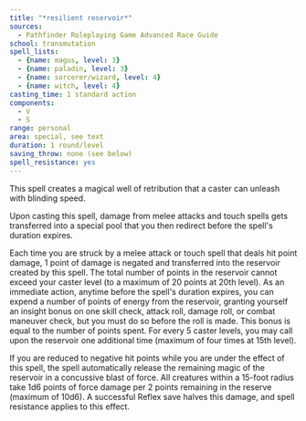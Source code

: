 ```yaml
---
title: "*resilient reservoir*"
sources:
  - Pathfinder Roleplaying Game Advanced Race Guide
school: transmutation
spell_lists:
  - {name: magus, level: 3}
  - {name: paladin, level: 3}
  - {name: sorcerer/wizard, level: 4}
  - {name: witch, level: 4}
casting_time: 1 standard action
components:
  - V
  - S
range: personal
area: special, see text
duration: 1 round/level
saving_throw: none (see below)
spell_resistance: yes
---
```


This spell creates a magical well of retribution that a caster can unleash with blinding speed.

Upon casting this spell, damage from melee attacks and touch spells gets transferred into a special pool that you then redirect before the spell's duration expires.

Each time you are struck by a melee attack or touch spell that deals hit point damage, 1 point of damage is negated and transferred into the reservoir created by this spell. The total number of points in the reservoir cannot exceed your caster level (to a maximum of 20 points at 20th level). As an immediate action, anytime before the spell's duration expires, you can expend a number of points of energy from the reservoir, granting yourself an insight bonus on one skill check, attack roll, damage roll, or combat maneuver check, but you must do so before the roll is made. This bonus is equal to the number of points spent. For every 5 caster levels, you may call upon the reservoir one additional time (maximum of four times at 15th level).

If you are reduced to negative hit points while you are under the effect of this spell, the spell automatically release the remaining magic of the reservoir in a concussive blast of force. All creatures within a 15-foot radius take 1d6 points of force damage per 2 points remaining in the reserve (maximum of 10d6). A successful Reflex save halves this damage, and spell resistance applies to this effect.
